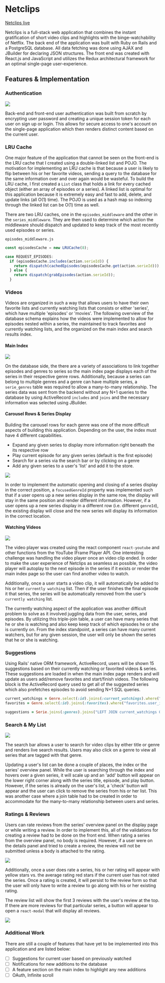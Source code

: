 # Netclips

[Netclips live][heroku]

[heroku]: http://netclips.herokuapp.com/

Netclips is a full-stack web application that combines the instant gratification of short video clips and highlights with the binge-watchability of Netflix. The back end of the application was built with Ruby on Rails and a PostgreSQL database. All data fetching was done using AJAX and JBuilder for declaring JSON structures. The front end was created with React.js and JavaScript and utilizes the Redux architectural framework for an optimal single-page user-experience.

## Features & Implementation

### Authentication

  <img src="./docs/screenshots/sign-in.png" />

  Back-end and front-end user authentication was built from scratch by encrypting user password and creating a unique session token for each user on sign up or login. This allows for secure access to one's account on the single-page application which then renders distinct content based on the current user.

### LRU Cache

  One major feature of the application that cannot be seen on the front-end is the LRU cache that I created using a double-linked list and POJO. The motivation for implementing an LRU cache is that because a user is likely to flip between his or her favorite videos, sending a query to the database for the same information over and over again would be wasteful.
  To build the LRU cache, I first created a `List` class that holds a link for every cached object (either an array of episodes or a series). A linked list is optimal for this application because it is extremely easy and fast to add, delete, and update links (all O(1) time). The POJO is used as a hash map so indexing through the linked list can be O(1) time as well.

  There are two LRU caches, one in the `episodes_middleware` and the other in the `series_middleware`. They are then used to determine which action the middleware should dispatch and updated to keep track of the most recently used episodes or series.

  `episodes_middleware.js`

  ```javascript
  const episodesCache = new LRUCache(8);

  case REQUEST_EPISODES:
    if (episodesCache.includes(action.serieId)) {
      return dispatch(cachedEpisodes(episodesCache.get(action.serieId)));
    } else {
      return dispatch(grabEpisodes(action.serieId));
    }
  ```

### Videos

  Videos are organized in such a way that allows users to have their own favorite lists and currently watching lists that consists or either 'series', which have multiple 'episodes' or 'movies'. The following overview of the database schema explains how the videos were implemented to allow for episodes nested within a series, the maintained to track favorites and currently watching lists, and the organized on the main index and search results index.

#### Main Index

  <img src="./docs/screenshots/main-index.png" />

  On the database side, the there are a variety of associations to link together episodes and genres to series so the main index page displays each of the series in their respective genre rows. Additionally, because a series can belong to multiple genres and a genre can have multiple series, a `serie_genres` table was required to allow a many-to-many relationship.
  The series data was sent from the backend without any N+1 queries to the database by using ActiveRecord `includes` and `joins` and the necessary information was selected using JBuilder.

#### Carousel Rows & Series Display

  Building the carousel rows for each genre was one of the more difficult aspects of building this application. Depending on the user, the index must have 4 different capabilities.
  - Expand any given series to display more information right beneath the its respective row
  - Play current episode for any given series (default is the first episode)
  - Search for a series via the search bar or by clicking on a genre
  - Add any given series to a user's 'list' and add it to the store.

  <img src="./docs/screenshots/serie-display-overview.png" />

  In order to implement the automatic opening and closing of a series display in the correct position, a `focusedGenreId` property was implemented such that if a user opens up a new series display in the same row, the display will stay in the same position and render different information. However, if a user opens up a new series display in a different row (i.e. different `genreId`), the existing display will close and the new series will display its information in the correct location.

#### Watching Videos

  <img src="./docs/screenshots/video-player.png" />

  The video player was created using the react component `react-youtube` and other functions from the YouTube IFrame Player API. One interesting challenge was handling the video player once an video clip ended. In order to make the user experience of Netclips as seamless as possible, the video player will autoplay to the next episode in the series if it exists or render the main index page so the user can find another video to watch.

  Additionally, once a user starts a video clip, it will automatically be added to his or her `currently watching` list. Then if the user finishes the final episode it that series, the series will be automatically removed from the user's `currently watching` list.

  The currently watching aspect of the application was another difficult problem to solve as it involved juggling data from the user, series, and episodes. By utilizing this triple-join table, a user can have many series that he or she is watching and also keep keep track of which episodes he or she is currently on. From the index standpoint, a series can have many current watchers, but for any given session, the user will only be shown the series that he or she is watching.

### Suggestions

  Using Rails' native ORM framework, ActiveRecord, users will be shown 15 suggestions based on their currently watching or favorited videos & series. These suggestions are loaded in when the main index page renders and will update as users add/remove favorites and start/finish videos. The following block is the ActiveRecord query used to get all of the suggested series which also prefetches episodes to avoid sending N+1 SQL queries.

```Ruby
current_watchings = Genre.select(:id).joins(:current_watchings).where("current_watchings.user_id = ?", user.id)
favorites = Genre.select(:id).joins(:favorites).where("favorites.user_id = ?", user.id)

suggestions = Serie.joins(:genres).joins("LEFT JOIN current_watchings ON current_watchings.serie_id = series.id").includes(:episodes, :current_watchings).where("current_watchings.serie_id IS NULL").where("genre_id IN (?) OR genre_id IN (?)", current_watchings, favorites)
```

### Search & My List

  <img src="./docs/screenshots/genre-search.png" />

  The search bar allows a user to search for video clips by either title or genre and renders live search results. Users may also click on a genre to view all series that are tagged with that genre.

  Updating a user's list can be done a couple of places, the index or the series' overview panel. While the user is searching through the index and hovers over a given series, it will scale up and an 'add' button will appear on the lower right corner along with the series title, episode, and play button. However, if the series is already on the user's list, a 'check' button will appear and the user can click to remove the series from his or her list. This was another case where a join table had to be created in order to accommodate for the many-to-many relationship between users and series.

### Ratings & Reviews

  Users can rate reviews from the series' overview panel on the display page or while writing a review. In order to implement this, all of the validations for creating a review had to be done on the front end. When rating a series from the overview panel, no body is required. However, if a user were on the details panel and tried to create a review, the review will not be submitted unless a body is attached to the rating.

  <img src="./docs/screenshots/review-form.png" />

  Additionally, once a user does rate a series, his or her rating will appear with yellow stars vs. the average rating red stars if the current user has not rated the series. Once a rating is created, it will persist to the review form so that the user will only have to write a review to go along with his or her existing rating.

  The review list will show the first 3 reviews with the user's review at the top. If there are more reviews for that particular series, a button will appear to open a `react-modal` that will display all reviews.

  <img src="./docs/screenshots/review-modal.png" />

### Additional Work

  There are still a couple of features that have yet to be implemented into this application and are listed below:

  - [ ] Suggestions for current user based on previously watched
  - [ ] Notifications for new additions to the database
  - [ ] A feature section on the main index to highlight any new additions
  - [ ] OAuth, Infinite scroll
